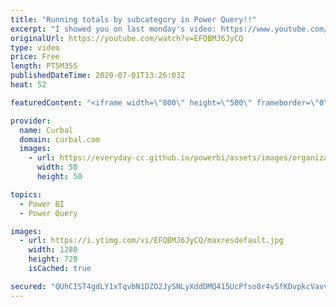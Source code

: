 ```yaml
---
title: "Running totals by subcategory in Power Query!!"
excerpt: "I showed you on last monday's video: https://www.youtube.com/watch?v=uX3_dnb5on0 how to do running totals in power query, and in this video I will show you how to do it but by subcategory or group.  Fingers crossed I managed to explain myself!! :)  Here you can download all the pbix files: https://curbal.com/donwload-center"
originalUrl: https://youtube.com/watch?v=EFQBMJ6JyCQ
type: video
price: Free
length: PT5M35S
publishedDateTime: 2020-07-01T13:26:03Z
heat: 52

featuredContent: "<iframe width=\"800\" height=\"500\" frameborder=\"0\" src=\"https://www.youtube.com/embed/EFQBMJ6JyCQ\" allow=\"accelerometer; autoplay; encrypted-media; gyroscope; picture-in-picture\" allowfullscreen></iframe>"

provider:
  name: Curbal
  domain: curbal.com
  images:
    - url: https://everyday-cc.github.io/powerbi/assets/images/organizations/curbal.com-50x50.jpg
      width: 50
      height: 50

topics:
  - Power BI
  - Power Query

images:
  - url: https://i.ytimg.com/vi/EFQBMJ6JyCQ/maxresdefault.jpg
    width: 1280
    height: 720
    isCached: true

secured: "QUhCIST4gdLY1xTqvbN1DZO2JySNLyXddDMQ415UcPfso8r4vSfKDvpkcVavvW/28e/lC/X2zTc6VMLT/w9uyG+d7LPtBV13iaV6/oVbIaHz9Ue7VytEn99LKhfYC/knjKpTujNuyashOLrAEeJQz5OroQK6gEPSIpalaDwf4n9OzbWuN+D0G2MaoLnGM8TjeVARPB+FajXks+HsGEQyQBnaEaYtTDksT7yvHB2T/ae2H1+jg+Oe7x67gjaiZF9e6pAK1SBNcTjArrTOCgfwtg3q1dMj3X4qC9pV7aM2PnVyt6h7YNXUCls7lF9JqvoR88lQtSDCeugKso2mfEA8a9hhONXIeO3t1hljWikhhSK0dLq74au45yFTuv+WObiRcF5qOhq2P6TfbBJbz+jkn5eZErf8VydTmATPqeFamy4=;RDNFxjLfIVnSosWTCgNIvw=="
---
```


